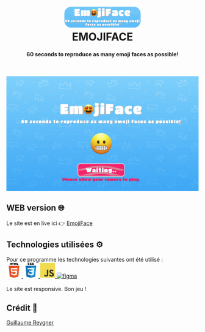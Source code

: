 
<h1 align="center">
  <br>
  <a href="https://katatemple.herokuapp.com/"><img src="images/banner.png" alt="Kata Temple" width="200"></a>
  <br>
EMOJIFACE<br>
</h1>
<h4 align="center">60 seconds to reproduce as many emoji faces as possible!</h4>
<br>

![EmojiFace](images/main.png)

## WEB version 🌐

Le site est en live ici 👉 [EmojiFace](https://katatemple.herokuapp.com/)

## Technologies utilisées ⚙️

<p align="left">Pour ce programme les technologies suivantes ont été utilisé : <br>
<a href="https://www.w3.org/html/" target="_blank" rel="noreferrer"> <img src="https://raw.githubusercontent.com/devicons/devicon/master/icons/html5/html5-original-wordmark.svg" alt="html5" width="40" height="40"/> </a>
<a href="https://www.w3schools.com/css/" target="_blank" rel="noreferrer"> <img src="https://raw.githubusercontent.com/devicons/devicon/master/icons/css3/css3-original-wordmark.svg" alt="css3" width="40" height="40"/> </a>
<a href="https://developer.mozilla.org/en-US/docs/Web/JavaScript" target="_blank" rel="noreferrer"> <img src="https://raw.githubusercontent.com/devicons/devicon/master/icons/javascript/javascript-original.svg" alt="javascript" width="40" height="40"/> </a>
<a href="https://www.figma.com/" target="_blank" rel="noreferrer"> <img src="https://www.vectorlogo.zone/logos/figma/figma-icon.svg" alt="figma" width="40" height="40"/> </a>
<br>
<br>
Le site est responsive. Bon jeu !</p>

## Crédit 🔗
[Guillaume Reygner](https://github.com/guillaume-rygn)

